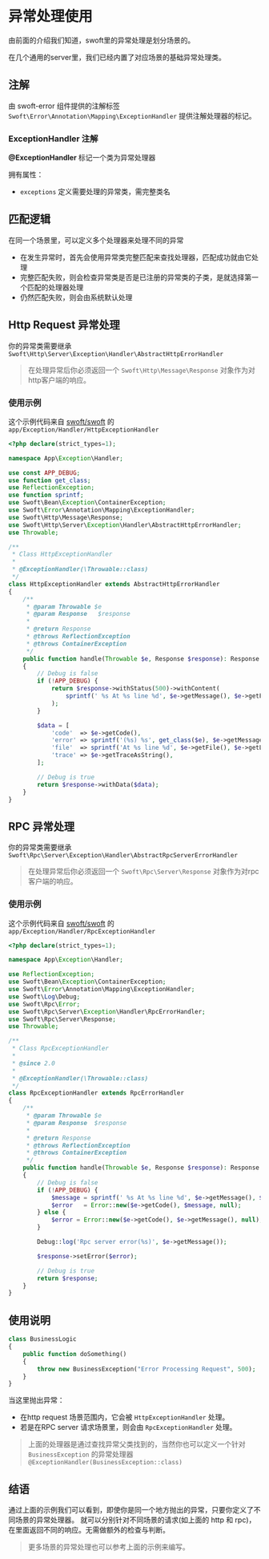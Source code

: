 # 异常处理使用

由前面的介绍我们知道，swoft里的异常处理是划分场景的。

在几个通用的server里，我们已经内置了对应场景的基础异常处理类。

## 注解

由 swoft-error 组件提供的注解标签 `Swoft\Error\Annotation\Mapping\ExceptionHandler` 提供注解处理器的标记。

### ExceptionHandler 注解

**@ExceptionHandler** 标记一个类为异常处理器

拥有属性：

- `exceptions` 定义需要处理的异常类，需完整类名

## 匹配逻辑

在同一个场景里，可以定义多个处理器来处理不同的异常

- 在发生异常时，首先会使用异常类完整匹配来查找处理器，匹配成功就由它处理
- 完整匹配失败，则会检查异常类是否是已注册的异常类的子类，是就选择第一个匹配的处理器处理
- 仍然匹配失败，则会由系统默认处理

## Http Request 异常处理

你的异常类需要继承 `Swoft\Http\Server\Exception\Handler\AbstractHttpErrorHandler`

> 在处理异常后你必须返回一个 `Swoft\Http\Message\Response` 对象作为对http客户端的响应。

### 使用示例

这个示例代码来自 [swoft/swoft](https://github/swoft-cloud/swoft) 的 `app/Exception/Handler/HttpExceptionHandler`

```php
<?php declare(strict_types=1);

namespace App\Exception\Handler;

use const APP_DEBUG;
use function get_class;
use ReflectionException;
use function sprintf;
use Swoft\Bean\Exception\ContainerException;
use Swoft\Error\Annotation\Mapping\ExceptionHandler;
use Swoft\Http\Message\Response;
use Swoft\Http\Server\Exception\Handler\AbstractHttpErrorHandler;
use Throwable;

/**
 * Class HttpExceptionHandler
 *
 * @ExceptionHandler(\Throwable::class)
 */
class HttpExceptionHandler extends AbstractHttpErrorHandler
{
    /**
     * @param Throwable $e
     * @param Response   $response
     *
     * @return Response
     * @throws ReflectionException
     * @throws ContainerException
     */
    public function handle(Throwable $e, Response $response): Response
    {
        // Debug is false
        if (!APP_DEBUG) {
            return $response->withStatus(500)->withContent(
                sprintf(' %s At %s line %d', $e->getMessage(), $e->getFile(), $e->getLine())
            );
        }

        $data = [
            'code'  => $e->getCode(),
            'error' => sprintf('(%s) %s', get_class($e), $e->getMessage()),
            'file'  => sprintf('At %s line %d', $e->getFile(), $e->getLine()),
            'trace' => $e->getTraceAsString(),
        ];

        // Debug is true
        return $response->withData($data);
    }
}
```

## RPC 异常处理

你的异常类需要继承 `Swoft\Rpc\Server\Exception\Handler\AbstractRpcServerErrorHandler`

> 在处理异常后你必须返回一个 `Swoft\Rpc\Server\Response` 对象作为对rpc客户端的响应。

### 使用示例

这个示例代码来自 [swoft/swoft](https://github/swoft-cloud/swoft) 的 `app/Exception/Handler/RpcExceptionHandler`

```php
<?php declare(strict_types=1);

namespace App\Exception\Handler;

use ReflectionException;
use Swoft\Bean\Exception\ContainerException;
use Swoft\Error\Annotation\Mapping\ExceptionHandler;
use Swoft\Log\Debug;
use Swoft\Rpc\Error;
use Swoft\Rpc\Server\Exception\Handler\RpcErrorHandler;
use Swoft\Rpc\Server\Response;
use Throwable;

/**
 * Class RpcExceptionHandler
 *
 * @since 2.0
 *
 * @ExceptionHandler(\Throwable::class)
 */
class RpcExceptionHandler extends RpcErrorHandler
{
    /**
     * @param Throwable $e
     * @param Response  $response
     *
     * @return Response
     * @throws ReflectionException
     * @throws ContainerException
     */
    public function handle(Throwable $e, Response $response): Response
    {
        // Debug is false
        if (!APP_DEBUG) {
            $message = sprintf(' %s At %s line %d', $e->getMessage(), $e->getFile(), $e->getLine());
            $error   = Error::new($e->getCode(), $message, null);
        } else {
            $error = Error::new($e->getCode(), $e->getMessage(), null);
        }

        Debug::log('Rpc server error(%s)', $e->getMessage());

        $response->setError($error);

        // Debug is true
        return $response;
    }
}
```

## 使用说明

```php
class BusinessLogic 
{
    public function doSomething()
    {
        throw new BusinessException("Error Processing Request", 500);
    }
}
```

当这里抛出异常：

- 在http request 场景范围内，它会被 `HttpExceptionHandler` 处理。
- 若是在RPC server 请求场景里，则会由 `RpcExceptionHandler` 处理。

> 上面的处理器是通过查找异常父类找到的，当然你也可以定义一个针对 `BusinessException` 的异常处理器 `@ExceptionHandler(BusinessException::class)`

## 结语

通过上面的示例我们可以看到，即使你是同一个地方抛出的异常，只要你定义了不同场景的异常处理器。
就可以分别针对不同场景的请求(如上面的 http 和 rpc)，在里面返回不同的响应。无需做额外的检查与判断。


> 更多场景的异常处理也可以参考上面的示例来编写。

